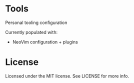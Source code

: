 # Tools
Personal tooling configuration

Currently populated with:
- NeoVim configuration + plugins

# License
Licensed under the MIT license. See LICENSE for more info.
